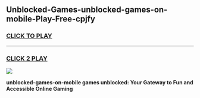 
## Unblocked-Games-unblocked-games-on-mobile-Play-Free-cpjfy
<h3>
<a href="https://premium76.site?title=unblocked-games-on-mobile&ref=21A">CLICK TO PLAY</a></h3>
<hr>

<h3>
<a href="https://premium76.site?title=unblocked-games-on-mobile&ref=21A">CLICK 2 PLAY</a>
  
</h3>

<a href="https://premium76.site?title=unblocked-games-on-mobile&ref=21A"><img src="https://clearcache.store/games.png"></a>


**unblocked-games-on-mobile games unblocked: Your Gateway to Fun and Accessible Online Gaming**

